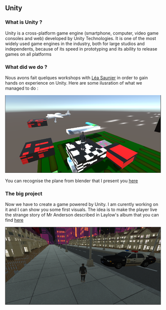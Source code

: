 ## Unity


### What is Unity ?

Unity is a cross-platform game engine (smartphone, computer, video game consoles and web) developed by Unity Technologies. It is one of the most widely used game engines in the industry, both for large studios and independents, because of its speed in prototyping and its ability to release games on all platforms

### What did we do ?

Nous avons fait quelques workshops with [Léa Saunier](https://www.linkedin.com/in/l%C3%A9a-saunier-657060129/)  in order to gain hands on experience on Unity. Here are some ilusration of what we managed to do :

![View](https://raw.githubusercontent.com/Tarichikato/pierre_lourdelet_mastervar/gh-pages/images/View1.PNG)


You can recognise the plane from blender that I present you [here](https://tarichikato.github.io/pierre_lourdelet_mastervar/2021/09/21/Blender.html)



### The big project

Now we have to create a game powered by Unity. I am curently working on it and I can show you some first visuals. The idea is to make the player live the strange story of Mr Anderson described in Laylow's album that you can find [here](https://www.youtube.com/watch?v=TvHFJPFOVAY&list=OLAK5uy_kHzByhNGA8TZ6MxNaU1INQaZFr13iQy-M)


![View](https://raw.githubusercontent.com/Tarichikato/pierre_lourdelet_mastervar/gh-pages/images/View2.PNG)





